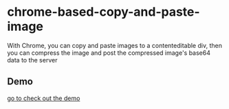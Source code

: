 # chrome-based-copy-and-paste-image
With Chrome, you can copy and paste images to a contenteditable div, then  you can compress the image and post the compressed image's base64 data to the server

Demo
-----
[go to check out the demo](http://www.ruanjiawei.com/chrome-based-copy-and-paste-image/index.html)
